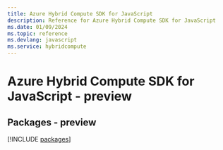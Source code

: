 ```yaml
---
title: Azure Hybrid Compute SDK for JavaScript
description: Reference for Azure Hybrid Compute SDK for JavaScript
ms.date: 01/09/2024
ms.topic: reference
ms.devlang: javascript
ms.service: hybridcompute
---
```

# Azure Hybrid Compute SDK for JavaScript - preview
## Packages - preview
[!INCLUDE [packages](hybrid-compute-index.md)]